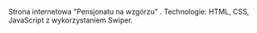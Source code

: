 Strona internetowa "Pensjonatu na wzgórzu" .
Technologie: HTML, CSS, JavaScript z wykorzystaniem Swiper.
